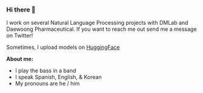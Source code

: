 ### Hi there 👋

<!--
**guialfaro053/guialfaro053** is a ✨ _special_ ✨ repository because its `README.md` (this file) appears on your GitHub profile.

Here are some ideas to get you started:
-->
I work on several Natural Language Processing projects with DMLab and Daewoong Pharmaceutical.
If you want to reach me out send me a message on Twitter!

Sometimes, I upload models on [HuggingFace](https://huggingface.co/guialfaro)

**About me:**
- I play the bass in a band
- I speak Spanish, English, & Korean
- My pronouns are he / him

